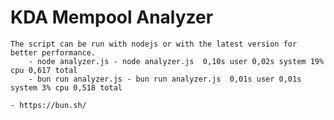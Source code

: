 # KDA Mempool Analyzer

    The script can be run with nodejs or with the latest version for better performance.
        - node analyzer.js - node analyzer.js  0,10s user 0,02s system 19% cpu 0,617 total
        - bun run analyzer.js - bun run analyzer.js  0,01s user 0,01s system 3% cpu 0,518 total

    - https://bun.sh/
